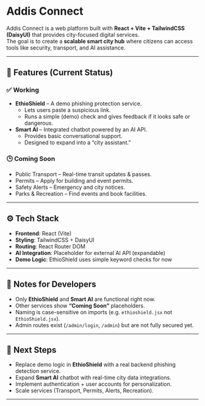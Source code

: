 # Addis Connect

Addis Connect is a web platform built with **React + Vite + TailwindCSS (DaisyUI)** that provides city-focused digital services.  
The goal is to create a **scalable smart city hub** where citizens can access tools like security, transport, and AI assistance.

---

## 🚀 Features (Current Status)

### ✅ Working
- **EthioShield** – A demo phishing protection service.  
  - Lets users paste a suspicious link.  
  - Runs a simple (demo) check and gives feedback if it looks safe or dangerous.  
- **Smart AI** – Integrated chatbot powered by an AI API.  
  - Provides basic conversational support.  
  - Designed to expand into a “city assistant.”

### 🕒 Coming Soon
- Public Transport – Real-time transit updates & passes.  
- Permits – Apply for building and event permits.  
- Safety Alerts – Emergency and city notices.  
- Parks & Recreation – Find events and book facilities.  

---

## ⚙️ Tech Stack

- **Frontend**: React (Vite)
- **Styling**: TailwindCSS + DaisyUI
- **Routing**: React Router DOM
- **AI Integration**: Placeholder for external AI API (expandable)
- **Demo Logic**: EthioShield uses simple keyword checks for now

---

## 📌 Notes for Developers

- Only **EthioShield** and **Smart AI** are functional right now.  
- Other services show **“Coming Soon”** placeholders.  
- Naming is case-sensitive on imports (e.g. `ethioshield.jsx` not `EthioShield.jsx`).  
- Admin routes exist (`/admin/login`, `/admin`) but are not fully secured yet.  

---

## 🔮 Next Steps

- Replace demo logic in **EthioShield** with a real backend phishing detection service.  
- Expand **Smart AI** chatbot with real-time city data integrations.  
- Implement authentication + user accounts for personalization.  
- Scale services (Transport, Permits, Alerts, Recreation).  

---




